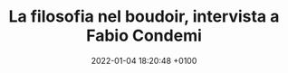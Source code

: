 ---
layout: post
category: stampa
title: La filosofia nel boudoir, intervista a Fabio Condemi 
date: 2022-01-04 18:20:48 +0100
fonte: Rewriters
link: https://rewriters.it/la-filosofia-nel-boudoir-intervista-a-fabio-condemi-premio-ubu-2021-migliore-regia/?fbclid=IwAR3IGNAMZWGyuBWiDY3-quYoxz-CFNwicdolXG_G5fk8RJkpBgApyboIlWs
---
